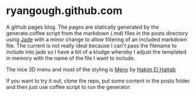 ryangough.github.com
====================

A github pages blog. The pages are statically generated by the generate.coffee script from the markdown (.md) files in the posts directory using [Jade](http://jade-lang.com/) with a minor change to allow filtering of an included markdown file. The current is not really ideal because I can't pass the filename to include into jade so I have a bit of a kludge whereby I adjust the templated in memory with the name of the file I want to include.

The nice 3D menu and most of the styling is [Meny](http://lab.hakim.se/meny/) by [Hakim El Hattab](http://hakim.se/)

If you want to try it out, clone the repo, put some content in the posts folder and then just use coffee script to run the generator.